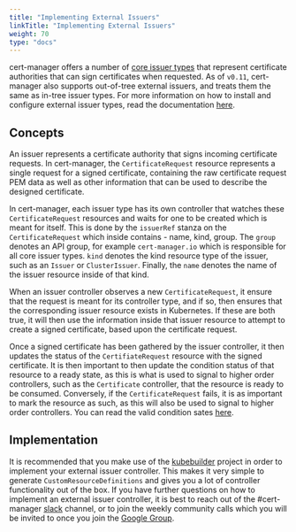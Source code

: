 ```yaml
---
title: "Implementing External Issuers"
linkTitle: "Implementing External Issuers"
weight: 70
type: "docs"
---
```


cert-manager offers a number of [core issuer
types](../../configuration/) that represent certificate authorities
that can sign certificates when requested. As of `v0.11`, cert-manager also
supports out-of-tree external issuers, and treats them the same as
in-tree issuer types. For more information on how to install and configure
external issuer types, read the documentation
[here](../../configuration/external/).

## Concepts

An issuer represents a certificate authority that signs incoming certificate
requests. In cert-manager, the `CertificateRequest` resource represents a single
request for a signed certificate, containing the raw certificate request PEM
data as well as other information that can be used to describe the designed
certificate.

In cert-manager, each issuer type has its own controller that watches these
`CertificateRequest` resources and waits for one to be created which is meant
for itself. This is done by the `issuerRef` stanza on the `CertificateRequest`
which inside contains - name, kind, group. The `group` denotes an API group, for
example `cert-manager.io` which is responsible for all core issuer types. `kind`
denotes the kind resource type of the issuer, such as an `Issuer` or
`ClusterIssuer`. Finally, the `name` denotes the name of the issuer resource
inside of that kind.

When an issuer controller observes a new `CertificateRequest`, it ensure that
the request is meant for its controller type, and if so, then ensures that the
corresponding issuer resource exists in Kubernetes. If these are both true, it
will then use the information inside that issuer resource to attempt to create a
signed certificate, based upon the certificate request.

Once a signed certificate has been gathered by the issuer controller, it then
updates the status of the `CertifiateRequest` resource with the signed
certificate. It is then important to then update the condition status of that
resource to a ready state, as this is what is used to signal to higher order
controllers, such as the `Certificate` controller, that the resource is ready to
be consumed. Conversely, if the `CertificateRequest` fails, it is as important
to mark the resource as such, as this will also be used to signal to higher
order controllers. You can read the valid condition sates
[here](../../concepts/certificaterequest/#conditions).

## Implementation

It is recommended that you make use of the
[kubebuilder](https://github.com/kubernetes-sigs/kubebuilder) project in order
to implement your external issuer controller. This makes it very simple to
generate `CustomResourceDefinitions` and gives you a lot of controller
functionality out of the box. If you have further questions on how to implement
an external issuer controller, it is best to reach out of the #cert-manager
[slack](https://slack.k8s.io) channel, or to join the weekly community calls which you
will be invited to once you join the [Google
Group](https://groups.google.com/forum/#!forum/cert-manager-dev).
